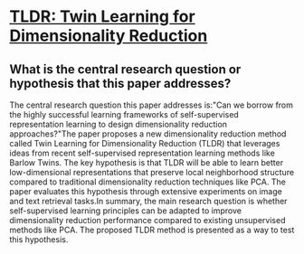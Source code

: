 # [TLDR: Twin Learning for Dimensionality Reduction](https://arxiv.org/abs/2110.09455v2)

## What is the central research question or hypothesis that this paper addresses?

The central research question this paper addresses is:"Can we borrow from the highly successful learning frameworks of self-supervised representation learning to design dimensionality reduction approaches?"The paper proposes a new dimensionality reduction method called Twin Learning for Dimensionality Reduction (TLDR) that leverages ideas from recent self-supervised representation learning methods like Barlow Twins. The key hypothesis is that TLDR will be able to learn better low-dimensional representations that preserve local neighborhood structure compared to traditional dimensionality reduction techniques like PCA. The paper evaluates this hypothesis through extensive experiments on image and text retrieval tasks.In summary, the main research question is whether self-supervised learning principles can be adapted to improve dimensionality reduction performance compared to existing unsupervised methods like PCA. The proposed TLDR method is presented as a way to test this hypothesis.
